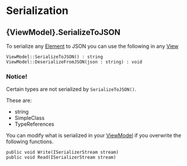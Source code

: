# Serialization




## {ViewModel}.SerializeToJSON


To serialize any [Element](element-node.md) to JSON you can use the following in any [View](view-node.md)

    ViewModel::SerializeToJSON() : string
    ViewModel::DeserializeFromJSON(json : string) : void


### Notice!

Certain types are not serialized by `SerializeToJSON()`.

These are:
- string
- SimpleClass
- TypeReferences

You can modify what is serialized in your [ViewModel](view-models.md) if you overwrite the following functions.

	public void Write(ISerializerStream stream)
    public void Read(ISerializerStream stream)




	
